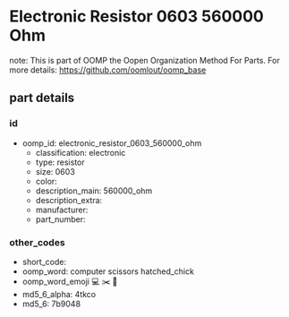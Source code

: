 # Electronic Resistor 0603 560000 Ohm  

note: This is part of OOMP the Oopen Organization Method For Parts. For more details: https://github.com/oomlout/oomp_base

##  part details





### id
* oomp_id: electronic_resistor_0603_560000_ohm
  * classification: electronic
  * type: resistor
  * size: 0603
  * color: 
  * description_main: 560000_ohm
  * description_extra: 
  * manufacturer: 
  * part_number: 

### other_codes
* short_code: 
* oomp_word: computer scissors hatched_chick
* oomp_word_emoji :computer: :scissors: :hatched_chick:
* md5_6_alpha: 4tkco
* md5_6: 7b9048